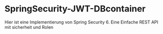 # SpringSecurity-JWT-DBcontainer
Hier ist eine Implementierung von Spring Security 6. Eine Einfache REST API mit sicherheit und Rolen 

